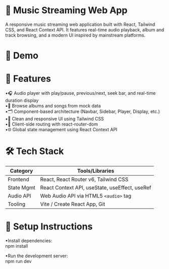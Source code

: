 # 🎵 Music Streaming Web App
A responsive music streaming web application built with React, Tailwind CSS, and React Context API. It features real-time audio playback, album and track browsing, and a modern UI inspired by mainstream platforms.

# 🚀 Demo

# 🧠 Features
•🎧 Audio player with play/pause, previous/next, seek bar, and real-time duration display  
•📀 Browse albums and songs from mock data  
•🗂️ Component-based architecture (Navbar, Sidebar, Player, Display, etc.)  
•🎨 Clean and responsive UI using Tailwind CSS  
•🔄 Client-side routing with react-router-dom  
•🌐 Global state management using React Context API  

# 🛠 Tech Stack
| Category   | Tools/Libraries                                                                |  
| ---------- | -------------------------------------------------------------------------------|  
| Frontend   | React, React Router v6, Tailwind CSS                                           |  
| State Mgmt | React Context API, useState, useEffect, useRef                                 |  
| Audio API  | Web Audio API via HTML5 `<audio>` tag                                          |  
| Tooling    | Vite / Create React App, Git                                                   |    

# 📝 Setup Instructions
•Install dependencies:  
 npm install  

•Run the development server:  
 npm run dev  
